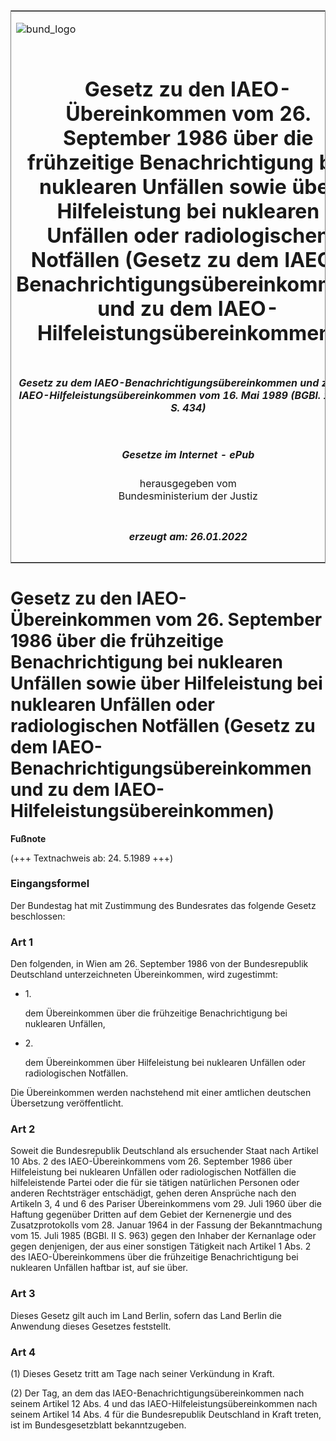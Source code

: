 <span id="DECKBLATT.html"></span>

<table border="0" frame="border" width="100%">

<tr valign="top">

<td align="left">

![bund\_logo](BfJ_2021_Web_de_de.gif)

</td>

<td align="right">

 

</td>

</tr>

<tr align="center" valign="middle">

<td colspan="2">

# Gesetz zu den IAEO-Übereinkommen vom 26. September 1986 über die frühzeitige Benachrichtigung bei nuklearen Unfällen sowie über Hilfeleistung bei nuklearen Unfällen oder radiologischen Notfällen (Gesetz zu dem IAEO-Benachrichtigungsübereinkommen und zu dem IAEO-Hilfeleistungsübereinkommen)

</td>

</tr>

<tr align="center" valign="middle">

<td colspan="2">

##### Gesetz zu dem IAEO-Benachrichtigungsübereinkommen und zu dem IAEO-Hilfeleistungsübereinkommen vom 16. Mai 1989 (BGBl. 1989 II S. 434)

</td>

</tr>

<tr align="center" valign="middle">

<td colspan="2">

  
  

##### Gesetze im Internet - ePub  
  
herausgegeben vom  
Bundesministerium der Justiz

</td>

</tr>

<tr align="center" valign="bottom">

<td colspan="2">

  
  

##### erzeugt am: 26.01.2022

</td>

</tr>

</table>

<span id="BJNR204340989.html"></span>

# Gesetz zu den IAEO-Übereinkommen vom 26. September 1986 über die frühzeitige Benachrichtigung bei nuklearen Unfällen sowie über Hilfeleistung bei nuklearen Unfällen oder radiologischen Notfällen (Gesetz zu dem IAEO-Benachrichtigungsübereinkommen und zu dem IAEO-Hilfeleistungsübereinkommen)

<div>

  
**Fußnote**

<div class="jnhtml">

<div>

<div class="jurAbsatz">

(+++ Textnachweis ab: 24. 5.1989 +++)

</div>

</div>

</div>

</div>

<span id="BJNR204340989BJNE000100328.html"></span>

### Eingangsformel  

<div>

<div class="jnhtml">

<div>

<div class="jurAbsatz">

Der Bundestag hat mit Zustimmung des Bundesrates das folgende Gesetz
beschlossen:

</div>

</div>

</div>

</div>

<span id="BJNR204340989BJNE000200328.html"></span>

### Art 1  

<div>

<div class="jnhtml">

<div>

<div class="jurAbsatz">

Den folgenden, in Wien am 26. September 1986 von der Bundesrepublik
Deutschland unterzeichneten Übereinkommen, wird zugestimmt:

  - 1\.
    
    <div style="">
    
    dem Übereinkommen über die frühzeitige Benachrichtigung bei
    nuklearen Unfällen,
    
    </div>

  - 2\.
    
    <div style="">
    
    dem Übereinkommen über Hilfeleistung bei nuklearen Unfällen oder
    radiologischen Notfällen.
    
    </div>

Die Übereinkommen werden nachstehend mit einer amtlichen deutschen
Übersetzung veröffentlicht.

</div>

</div>

</div>

</div>

<span id="BJNR204340989BJNE000300328.html"></span>

### Art 2  

<div>

<div class="jnhtml">

<div>

<div class="jurAbsatz">

Soweit die Bundesrepublik Deutschland als ersuchender Staat nach Artikel
10 Abs. 2 des IAEO-Übereinkommens vom 26. September 1986 über
Hilfeleistung bei nuklearen Unfällen oder radiologischen Notfällen die
hilfeleistende Partei oder die für sie tätigen natürlichen Personen oder
anderen Rechtsträger entschädigt, gehen deren Ansprüche nach den
Artikeln 3, 4 und 6 des Pariser Übereinkommens vom 29. Juli 1960 über
die Haftung gegenüber Dritten auf dem Gebiet der Kernenergie und des
Zusatzprotokolls vom 28. Januar 1964 in der Fassung der Bekanntmachung
vom 15. Juli 1985 (BGBl. II S. 963) gegen den Inhaber der Kernanlage
oder gegen denjenigen, der aus einer sonstigen Tätigkeit nach Artikel 1
Abs. 2 des IAEO-Übereinkommens über die frühzeitige Benachrichtigung bei
nuklearen Unfällen haftbar ist, auf sie über.

</div>

</div>

</div>

</div>

<span id="BJNR204340989BJNE000400328.html"></span>

### Art 3  

<div>

<div class="jnhtml">

<div>

<div class="jurAbsatz">

Dieses Gesetz gilt auch im Land Berlin, sofern das Land Berlin die
Anwendung dieses Gesetzes feststellt.

</div>

</div>

</div>

</div>

<span id="BJNR204340989BJNE000500328.html"></span>

### Art 4  

<div>

<div class="jnhtml">

<div>

<div class="jurAbsatz">

(1) Dieses Gesetz tritt am Tage nach seiner Verkündung in Kraft.

</div>

<div class="jurAbsatz">

(2) Der Tag, an dem das IAEO-Benachrichtigungsübereinkommen nach seinem
Artikel 12 Abs. 4 und das IAEO-Hilfeleistungsübereinkommen nach seinem
Artikel 14 Abs. 4 für die Bundesrepublik Deutschland in Kraft treten,
ist im Bundesgesetzblatt bekanntzugeben.

</div>

</div>

</div>

</div>
